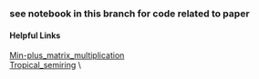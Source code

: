 ### see notebook in this branch for code related to paper


#### Helpful Links
[Min-plus_matrix_multiplication](https://en.wikipedia.org/wiki/Min-plus_matrix_multiplication) \
[Tropical_semiring](https://en.wikipedia.org/wiki/Tropical_semiring) \




